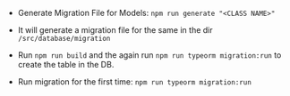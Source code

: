 - Generate Migration File for Models: `npm run generate "<CLASS NAME>"`

* It will generate a migration file for the same in the dir
  `/src/database/migration`

* Run `npm run build` and the again run `npm run typeorm migration:run` to
  create the table in the DB.

- Run migration for the first time: `npm run typeorm migration:run`

<!-- delete dist > build > generate > build > run migration-->
